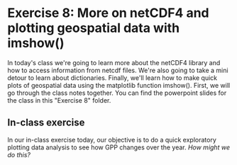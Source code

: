 # Exercise 8: More on netCDF4 and plotting geospatial data with imshow()

In today's class we're going to learn more about the netCDF4 library and how to access information from netcdf files. We're also going to take a mini detour to learn about dictionaries. Finally, we'll learn how to make quick plots of geospatial data using the matplotlib function imshow(). First, we will go through the class notes together. You can find the powerpoint slides for the class in this "Exercise 8" folder.

## In-class exercise
In our in-class exercise today, our objective is to do a quick exploratory plotting data analysis to see how GPP changes over the year. *How might we do this?*


